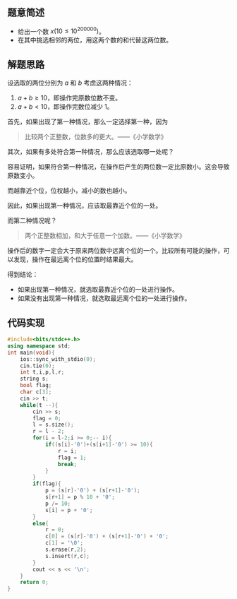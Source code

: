 ## 题意简述
- 给出一个数 $x(10 \leqslant 10^{200000})$。
- 在其中挑选相邻的两位，用这两个数的和代替这两位数。

## 解题思路
设选取的两位分别为 $a$ 和 $b$ 考虑这两种情况：

1. $a+b \geqslant 10$，即操作完原数位数不变。
2. $a+b < 10$，即操作完数位减少 $1$。

首先，如果出现了第一种情况，那么一定选择第一种，因为
>比较两个正整数，位数多的更大。——《小学数学》

其次，如果有多处符合第一种情况，那么应该选取哪一处呢？

容易证明，如果符合第一种情况，在操作后产生的两位数一定比原数小。这会导致原数变小。

而越靠近个位，位权越小，减小的数也越小。

因此，如果出现第一种情况，应该取最靠近个位的一处。

而第二种情况呢？

>两个正整数相加，和大于任意一个加数。——《小学数学》

操作后的数字一定会大于原来两位数中远离个位的一个。比较所有可能的操作，可以发现，操作在最远离个位的位置时结果最大。

得到结论：

- 如果出现第一种情况，就选取最靠近个位的一处进行操作。
- 如果没有出现第一种情况，就选取最远离个位的一处进行操作。

## 代码实现
```cpp
#include<bits/stdc++.h>
using namespace std;
int main(void){
    ios::sync_with_stdio(0);
    cin.tie(0);
    int t,i,p,l,r;
    string s;
    bool flag;
    char c[3];
    cin >> t;
    while(t --){
    	cin >> s;
    	flag = 0;
    	l = s.size();
    	r = l - 2;
    	for(i = l-2;i >= 0;-- i){
    		if((s[i]-'0')+(s[i+1]-'0') >= 10){
    			r = i;
    			flag = 1;
    			break;
			}
		}
		if(flag){
			p = (s[r]-'0') + (s[r+1]-'0');
			s[r+1] = p % 10 + '0';
			p /= 10;
			s[i] = p + '0';
		}
		else{
			r = 0;
			c[0] = (s[r]-'0') + (s[r+1]-'0') + '0';
			c[1] = '\0';
			s.erase(r,2);
			s.insert(r,c);
		}
		cout << s << '\n';
    }
    return 0;
}
```